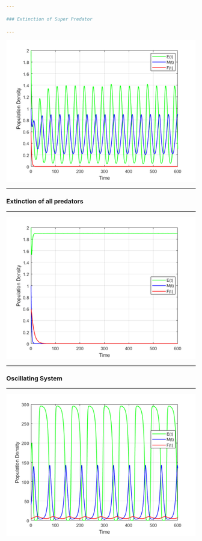 ```yaml
---

### Extinction of Super Predator

---
```


<p align="center"><img src="https://github.com/TGCollins/Predator-Prey-Population-Dynamics/blob/main/Rosenzweig-MacArthur/Graphs/RM-extinction-of-supers.png"/></p>

---

### Extinction of all predators

---

<p align="center"><img src="https://github.com/TGCollins/Predator-Prey-Population-Dynamics/blob/main/Rosenzweig-MacArthur/Graphs/RM-extinction-bar-prey.png"/></p>

---

### Oscillating System

---

<p align="center"><img src="https://github.com/TGCollins/Predator-Prey-Population-Dynamics/blob/main/Rosenzweig-MacArthur/Graphs/RM-triple.png"/></p>
